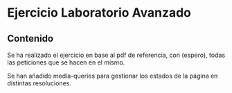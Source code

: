 # Ejercicio Laboratorio Avanzado
## Contenido

Se ha realizado el ejercicio en base al pdf de referencia, con (espero), todas las peticiones que se hacen en el mismo.

Se han añadido media-queries para gestionar los estados de la página en distintas resoluciones.